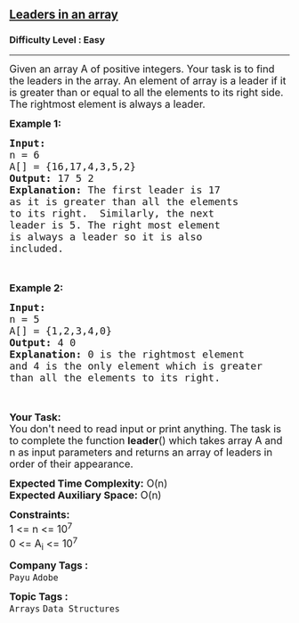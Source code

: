 <h2><a href="https://www.geeksforgeeks.org/problems/leaders-in-an-array-1587115620/1?page=1&category=Arrays,Strings,STL&sortBy=submissions">Leaders in an array</a></h2><h3>Difficulty Level : Easy</h3><hr><div class="problems_problem_content__Xm_eO"><p><span style="font-size: 18px;">Given an array A of positive integers. Your task is to find the leaders in the array. An element of array is a leader if it is greater than or equal to all the elements to its right side. The rightmost element is always a leader.&nbsp;</span></p>
<p><span style="font-size: 18px;"><strong>Example 1:</strong></span></p>
<div class="pieces-code-wrapper" style="text-align: left; width: 100%; margin-top: 10px;"><pre style="margin-bottom: 0px; margin-top: 0px;"><span style="font-size: 18px;"><strong>Input:
</strong>n = 6
A[] = {16,17,4,3,5,2}
<strong>Output: </strong>17 5 2<strong>
Explanation: </strong>The first leader is 17 
as it is greater than all the elements
to its right.&nbsp; Similarly, the next 
leader is 5. The right most element 
is always a leader so it is also 
included.</span>
</pre><div class="pieces-btn-wrapper" style="border: none; display: flex; flex-direction: row; opacity: 0; width: auto; transition: opacity 0.3s ease-out 0s; height: 26px; margin-top: 10px; margin-bottom: 10px;"><button class="pieces-btn pieces-copy-and-save" style="width: auto; font-size: 12px; border: 1px solid rgb(33, 33, 33); border-radius: 16px; margin-right: 4px; padding: 4px 6px 4px 4px; line-height: normal; height: fit-content; cursor: pointer; user-select: none; display: flex; align-items: center; background-color: rgb(33, 33, 33); color: rgb(255, 255, 255);"><img src="https://storage.googleapis.com/pieces-web-extensions-cdn/pieces.png" class="pieces-logo" style="margin: 0px 4px 0px 0px; border-radius: 50%; filter: none; float: left; width: 16px; height: 16px;"><span class="pieces-btn-text">Copy And Save</span></button><button class="pieces-btn pieces-share" style="width: auto; font-size: 12px; border: 1px solid rgb(33, 33, 33); border-radius: 16px; margin-right: 4px; padding: 4px 6px 4px 4px; line-height: normal; height: fit-content; cursor: pointer; user-select: none; display: flex; align-items: center; background-color: rgb(33, 33, 33); color: rgb(255, 255, 255); opacity: 1;"><img src="https://storage.googleapis.com/pieces-web-extensions-cdn/link.png" class="pieces-logo" style="margin: 0px 4px 0px 0px; border-radius: 50%; filter: none; float: left; width: 16px; height: 16px;"><span class="pieces-btn-text">Share</span></button><button class="pieces-btn pieces-ask-copilot" style="width: auto; font-size: 12px; border: 1px solid rgb(33, 33, 33); border-radius: 16px; margin-right: 4px; padding: 4px 6px 4px 4px; line-height: normal; height: fit-content; cursor: pointer; user-select: none; display: flex; align-items: center; background-color: rgb(33, 33, 33); color: rgb(255, 255, 255); opacity: 1;"><img src="https://storage.googleapis.com/pieces-web-extensions-cdn/copilot.png" class="pieces-logo" style="margin: 0px 4px 0px 0px; border-radius: 50%; filter: none; float: left; width: 16px; height: 16px;"><span class="pieces-btn-text">Ask Copilot</span></button><button class="pieces-btn pieces-settings" style="width: auto; font-size: 12px; border: 1px solid rgb(33, 33, 33); border-radius: 16px; margin-right: 4px; padding: 4px; line-height: normal; height: fit-content; cursor: pointer; user-select: none; display: flex; align-items: center; background-color: rgb(33, 33, 33); color: rgb(255, 255, 255);"><img src="https://storage.googleapis.com/pieces-web-extensions-cdn/settings.png" class="pieces-logo" style="margin: 0px; border-radius: 50%; filter: none; float: left; width: 16px; height: 16px; max-width: 100%;"></button></div></div>
<p><span style="font-size: 18px;"><strong>Example 2:</strong></span></p>
<div class="pieces-code-wrapper" style="text-align: left; width: 100%; margin-top: 10px;"><pre style="margin-bottom: 0px; margin-top: 0px;"><span style="font-size: 18px;"><strong>Input:
</strong>n = 5
A[] = {1,2,3,4,0}
<strong>Output: </strong>4 0<br><strong>Explanation:</strong> 0 is the rightmost element<br>and 4 is the only element which is greater<br>than all the elements to its right.</span></pre><div class="pieces-btn-wrapper" style="border: none; display: flex; flex-direction: row; opacity: 0; width: auto; transition: opacity 0.3s ease-out 0s; height: 26px; margin-top: 10px; margin-bottom: 10px;"><button class="pieces-btn pieces-copy-and-save" style="width: auto; font-size: 12px; border: 1px solid rgb(33, 33, 33); border-radius: 16px; margin-right: 4px; padding: 4px 6px 4px 4px; line-height: normal; height: fit-content; cursor: pointer; user-select: none; display: flex; align-items: center; background-color: rgb(33, 33, 33); color: rgb(255, 255, 255);"><img src="https://storage.googleapis.com/pieces-web-extensions-cdn/pieces.png" class="pieces-logo" style="margin: 0px 4px 0px 0px; border-radius: 50%; filter: none; float: left; width: 16px; height: 16px;"><span class="pieces-btn-text">Copy And Save</span></button><button class="pieces-btn pieces-share" style="width: auto; font-size: 12px; border: 1px solid rgb(33, 33, 33); border-radius: 16px; margin-right: 4px; padding: 4px 6px 4px 4px; line-height: normal; height: fit-content; cursor: pointer; user-select: none; display: flex; align-items: center; background-color: rgb(33, 33, 33); color: rgb(255, 255, 255);"><img src="https://storage.googleapis.com/pieces-web-extensions-cdn/link.png" class="pieces-logo" style="margin: 0px 4px 0px 0px; border-radius: 50%; filter: none; float: left; width: 16px; height: 16px;"><span class="pieces-btn-text">Share</span></button><button class="pieces-btn pieces-ask-copilot" style="width: auto; font-size: 12px; border: 1px solid rgb(33, 33, 33); border-radius: 16px; margin-right: 4px; padding: 4px 6px 4px 4px; line-height: normal; height: fit-content; cursor: pointer; user-select: none; display: flex; align-items: center; background-color: rgb(33, 33, 33); color: rgb(255, 255, 255);"><img src="https://storage.googleapis.com/pieces-web-extensions-cdn/copilot.png" class="pieces-logo" style="margin: 0px 4px 0px 0px; border-radius: 50%; filter: none; float: left; width: 16px; height: 16px;"><span class="pieces-btn-text">Ask Copilot</span></button><button class="pieces-btn pieces-settings" style="width: auto; font-size: 12px; border: 1px solid rgb(33, 33, 33); border-radius: 16px; margin-right: 4px; padding: 4px; line-height: normal; height: fit-content; cursor: pointer; user-select: none; display: flex; align-items: center; background-color: rgb(33, 33, 33); color: rgb(255, 255, 255);"><img src="https://storage.googleapis.com/pieces-web-extensions-cdn/settings.png" class="pieces-logo" style="margin: 0px; border-radius: 50%; filter: none; float: left; width: 16px; height: 16px; max-width: 100%;"></button></div></div>
<p><span style="font-size: 18px;"><strong>Your Task:</strong><br>You don't need to read input or print anything.&nbsp;The task is to complete the function <strong>leader</strong>() which takes array A and n&nbsp;as input parameters and&nbsp;returns an array of leaders in order of their appearance.</span></p>
<p><span style="font-size: 18px;"><strong>Expected Time Complexity:</strong></span><span style="font-size: 18px;">&nbsp;O(n)</span><br><span style="font-size: 18px;"><strong>Expected Auxiliary Space:</strong>&nbsp;O(n)</span></p>
<p><span style="font-size: 18px;"><strong>Constraints:</strong><br>1 &lt;= n&nbsp;&lt;= 10<sup>7</sup><br>0 &lt;= A<sub>i</sub> &lt;= 10<sup>7</sup></span></p></div><p><span style=font-size:18px><strong>Company Tags : </strong><br><code>Payu</code>&nbsp;<code>Adobe</code>&nbsp;<br><p><span style=font-size:18px><strong>Topic Tags : </strong><br><code>Arrays</code>&nbsp;<code>Data Structures</code>&nbsp;